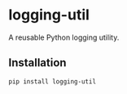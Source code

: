 # logging-util

A reusable Python logging utility.

## Installation

```bash
pip install logging-util
